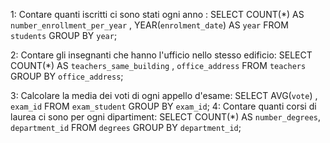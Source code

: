 1: Contare quanti iscritti ci sono stati ogni anno :
   SELECT COUNT(*) AS `number_enrollment_per_year` , YEAR(`enrolment_date`) AS `year`
   FROM `students`
   GROUP BY  `year`;

2: Contare gli insegnanti che hanno l'ufficio nello stesso edificio:
   SELECT COUNT(*) AS `teachers_same_building` , `office_address`
   FROM `teachers`
   GROUP BY `office_address`;

3: Calcolare la media dei voti di ogni appello d'esame:
   SELECT AVG(`vote`) , `exam_id`
   FROM `exam_student`
   GROUP BY `exam_id`;
4:  Contare quanti corsi di laurea ci sono per ogni dipartiment:
    SELECT COUNT(*) AS `number_degrees`, `department_id`
    FROM `degrees`
    GROUP BY `department_id`;
